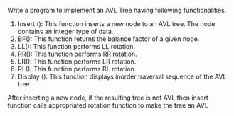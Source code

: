 Write a program to implement an AVL Tree having following functionalities.

1. Insert (): This function inserts a new node to an AVL tree. The node contains an integer type of data.
2. BF(): This function returns the balance factor of a given node.
3. LL(): This function performs LL rotation.
4. RR(): This function performs RR rotation.
5. LR(): This function performs LR rotation.
6. RL(): This function performs RL rotation.
7. Display (): This function displays inorder traversal sequence of the AVL tree.

After inserting a new node, if the resulting tree is not AVL then insert function calls appropriated rotation function to make the tree an AVL